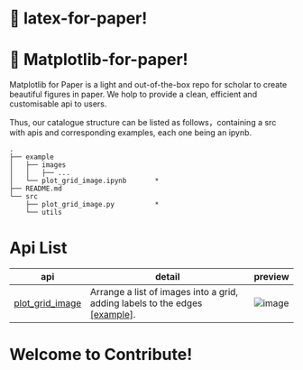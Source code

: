 # :seedling: latex-for-paper!

# :seedling: Matplotlib-for-paper!

Matplotlib for Paper is a light and out-of-the-box repo for scholar to create beautiful figures in paper. We holp to provide a clean, efficient and customisable api to users.

Thus, our catalogue structure can be listed as follows，containing a src with apis and corresponding examples, each one being an ipynb.

```
.
├── example
│   ├── images
│   │   ├── ...
│   └── plot_grid_image.ipynb       *
├── README.md
└── src
    ├── plot_grid_image.py          *
    └── utils
```

# Api List

| api | detail | preview |
|-----|--------|---------|
|  [plot_grid_image](https://github.com/DelinQu/matplotlib-for-paper/blob/master/src/plot_grid_image.py)   |    Arrange a list of images into a grid, adding labels to the edges [[example]](https://github.com/DelinQu/matplotlib-for-paper/blob/master/example/plot_grid_image.ipynb).     |     ![image](https://user-images.githubusercontent.com/60593268/198169693-de9a2865-82bf-4bd5-b50e-a521842ccec4.png)|


# Welcome to Contribute!
